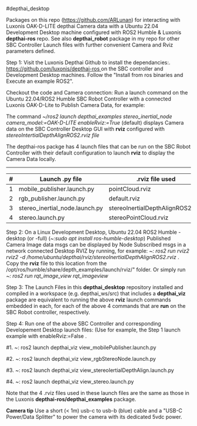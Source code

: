 #depthai_desktop

Packages on this repo (<u>https://github.com/ARLunan</u>) for interacting with Luxonis OAK-D-LITE depthai Camera data with a Ubuntu 22.04 Development Desktop machine configured with ROS2 Humble & Luxonis **depthai-ros** repo. See also **depthai_robot** package in my repo for other SBC Controller Launch files with further convenient Camera and Rviz parameters defined.

Step 1: Visit the Luxonis Depthai Github to install the dependancies:. <u>https://github.com/luxonis/depthai-ros </u> on the SBC controller and Development Desktop machines. Follow the "Install from ros binaries and Execute an example ROS2". 

Checkout the code and Camera connection: Run a launch command on the Ubuntu 22.04/ROS2 Humble SBC Robot Controller with a connected Luxonis OAK-D-Lite to Publish Camera Data, for example:  

The command _~/ros2 launch depthai_examples stereo_inertial_node camera_model:=OAK-D-LITE enableRviz:=True_ (default) displays Camera data on the SBC Controller Desktop GUI with **rviz** configured with _stereoIntertialDepthAlignROS2.rviz file_  

The depthai-ros packge has 4 launch files that can be run on the SBC Robot Controller with their default configuration to launch **rviz** to display the Camera Data locally.  
___  
| # | Launch .py file                | .rviz file used                   | Executable Name      |
| - | -------------------------------| --------------------------------- | -------------------- |
| 1 | mobile_publisher.launch.py     | pointCloud.rviz                   | mobilenet_node       |
| 2 | rgb_publisher.launch.py        | default.rviz                      | rgb_stereo_node      |
| 3 | stereo_inertial_node.launch.py | stereoInertialDepthAlignROS2.rviz | stereo_inertial_node |
| 4 | stereo.launch.py               | stereoPointCloud.rviz             | stereo_node          |

Step 2: On a Linux Development Desktop, Ubuntu 22.04 ROS2 Humble -desktop (or -full) (_~:sudo apt install ros-humble-desktop_) Published Camera Image data msgs can be displayed by Node Subscribed msgs in a network connected Desktop RVIZ by running, for example: _~: ros2 run rviz2 rviz2 -d /home/ubuntu/depthai/rviz/stereoInertialDepthAlignROS2.rviz_ . Copy the **rviz** file to this location from the /opt/ros/humble/share/depth_examples/launch/rviz/" folder. Or simply run _~: ros2 run rqt_image_view rqt_imageview_

Step 3: The Launch Files in this **depthai_desktop** repository installed and compiled in a workspace (e.g. depthai_ws/src) that includes a **depthai_viz** package are equivalent to running the above **rviz** launch commands embedded in each, for each of the above 4 commands that are **run** on the SBC Robot controller, respectively.

Step 4: Run one of the above SBC Controller and corresponding Developement Desktop launch files:  (Use for example, the Step 1 launch example with enableRviz:=False .

\#1. ~: ros2 launch depthai_viz view_mobilePublisher.launch.py 

\#2. ~: ros2 launch depthai_viz view_rgbStereoNode.launch.py 

\#3. ~: ros2 launch depthai_viz view_stereoIertialDepthAlign.launch.py 

\#4. ~: ros2 launch depthai_viz view_stereo.launch.py  

Note that the 4 .rviz files used in these launch files are the same as those in the Luxonis **depthai-ros/depthai_examples** package.

**Camera tip**
Use a short (< 1m) usb-c to usb-b (blue) cable and a "USB-C Power/Data Splitter" to power the camera with its dedicated 5vdc power.